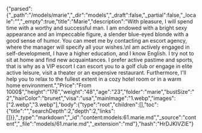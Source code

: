 {"parsed":{"_path":"/models/marie","_dir":"models","_draft":false,"_partial":false,"_locale":"","_empty":true,"title":"Marie","description":"With pleasure, I will spend time with a worthy and successful man. I am endowed with a bright sexy appearance and an impeccable figure, a slender blue-eyed blonde with a good sense of humor. You can meet me by contacting an escort agency, where the manager will specify all your wishes.\nI am actively engaged in self-development, I have a higher education, and I know English. I try not to sit at home and find new acquaintances. I prefer active pastime and sports, that is why as a VIP escort I can escort you to a golf club or engage in elite active leisure, visit a theater or an expensive restaurant. Furthermore, I'll help you to relax to the fullest extent in a cozy hotel room or in a warm home environment.","Price":"From 1000$","height":"176","weight":"48","age":"23","folder":"marie","bustSize":"2","hairColor":"brunet","visa":"usa","mainImage":"1.webp","images":["2.webp","3.webp"],"body":{"type":"root","children":[],"toc":{"title":"","searchDepth":2,"depth":2,"links":[]}},"_type":"markdown","_id":"content:models:61.marie.md","_source":"content","_file":"models/61.marie.md","_extension":"md"},"hash":"HrDJKIVZIE"}